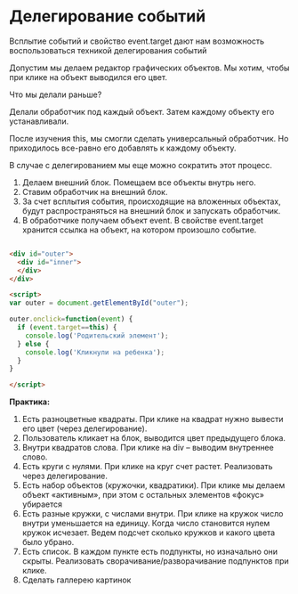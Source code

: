 # Делегирование событий

Всплытие событий и свойство event.target дают нам возможность воспользоваться техникой делегирования событий

Допустим мы делаем редактор графических объектов. Мы хотим, чтобы при клике на объект выводился его цвет.

Что мы делали раньше?

Делали обработчик под каждый объект. Затем каждому объекту его устанавливали.

После изучения this, мы смогли сделать универсальный обработчик. Но приходилось все-равно его добавлять к каждому объекту.

В случае с делегированием мы еще можно сократить этот процесс.


1. Делаем внешний блок. Помещаем все объекты внутрь него.
2. Ставим обработчик на внешний блок.
3. За счет всплытия события, происходящие на вложенных объектах, будут распространяться на внешний блок и запускать обработчик.
4. В обработчике получаем объект event. В свойстве event.target хранится ссылка на объект, на котором произошло событие.

```html

<div id="outer">
  <div id="inner">
  </div>
</div>

<script>
var outer = document.getElementById("outer");

outer.onclick=function(event) {
  if (event.target==this) {
    console.log('Родительский элемент');
  } else {
    console.log('Кликнули на ребенка');
  }
}

</script>

```


**Практика:**

1.	Есть разноцветные квадраты. При клике на квадрат нужно вывести его цвет (через делегирование).
2.	Пользователь кликает на блок, выводится цвет предыдущего блока.
3.	Внутри квадратов слова. При клике на div – выводим внутреннее слово.
4.	Есть круги с нулями. При клике на круг счет растет. Реализовать через делегирование.
5.	Есть набор объектов (кружочки, квадратики). При клике мы делаем объект «активным», при этом с остальных элементов «фокус» убирается
6.	Есть разные кружки, с числами внутри. При клике на кружок число внутри уменьшается на единицу. Когда число становится нулем кружок исчезает. Ведем подсчет сколько кружков и какого цвета было убрано.
7.	Есть список. В каждом пункте есть подпункты, но изначально они скрыты. Реализовать сворачивание/разворачивание подпунктов при клике.
8.	Сделать галлерею картинок
